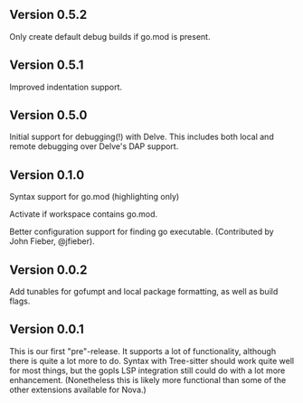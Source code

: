 ## Version 0.5.2

Only create default debug builds if go.mod is present.

## Version 0.5.1

Improved indentation support.

## Version 0.5.0

Initial support for debugging(!) with Delve.
This includes both local and remote debugging over Delve's DAP support.

## Version 0.1.0

Syntax support for go.mod (highlighting only)

Activate if workspace contains go.mod.

Better configuration support for finding go executable.
(Contributed by John Fieber, @jfieber).

## Version 0.0.2

Add tunables for gofumpt and local package formatting, as well as build flags.

## Version 0.0.1

This is our first "pre"-release. It supports a lot of functionality, although there is
quite a lot more to do. Syntax with Tree-sitter should work quite well for most things,
but the gopls LSP integration still could do with a lot more enhancement. (Nonetheless
this is likely more functional than some of the other extensions available for Nova.)
